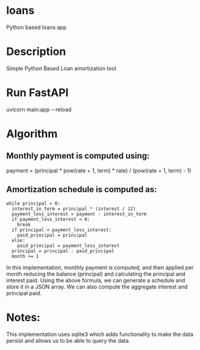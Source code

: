 # loans
Python based loans app

# Description
Simple Python Based Loan amortization tool

# Run FastAPI
uvicorn main:app --reload

# Algorithm

## Monthly payment is computed using:
   payment = (principal * pow(rate + 1, term) * rate) / (pow(rate + 1, term) - 1)

## Amortization schedule is computed as:
    while principal > 0:
      interest_in_term = principal * (interest / 12)
      payment_less_interest = payment - interest_in_term
      if payment_less_interest < 0:
        break
      if principal < payment_less_interest:
        paid_principal = principal
      else:
        paid_principal = payment_less_interest
      principal = principal - paid_principal
      month += 1

In this implementation, monthly payment is computed, and
then applied per month reducing the balance (principal)
and calculating the principal and interest paid. Using
the above formula, we can generate a schedule and
store it in a JSON array. We can also compute the 
aggregate interest and principal paid.

# Notes:
This implementation uses sqlite3 which adds functionality
to make the data persist and allows us to be able to query the data.
